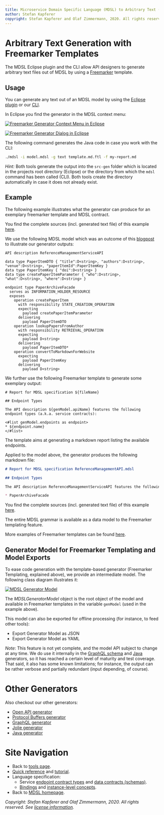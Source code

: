 ```yaml
---
title: Microservice Domain Specific Language (MDSL) to Arbitrary Text (via Freemarker Template)
author: Stefan Kapferer
copyright: Stefan Kapferer and Olaf Zimmermann, 2020. All rights reserved.
---
```


Arbitrary Text Generation with Freemarker Templates
===================================================
The MDSL Eclipse plugin and the CLI allow API designers to generate arbitrary text files out of MDSL by using a [Freemarker](https://freemarker.apache.org/) template.

## Usage
You can generate any text out of an MDSL model by using the [Eclipse plugin](./../tools#eclipse-plugin) or our [CLI](./../tools#command-line-interface-cli-tools).

In Eclipse you find the generator in the MDSL context menu:

<a href="./../media/eclipse-freemarker-generator-context-menu.png">![Freemarker Generator Context Menu in Eclipse](./../media/eclipse-freemarker-generator-context-menu.png)</a>

<a href="./../media/eclipse-freemarker-generator-dialog.png">![Freemarker Generator Dialog in Eclipse](./../media/eclipse-freemarker-generator-dialog.png)</a>

The following command generates the Java code in case you work with the CLI:

```bash
./mdsl -i model.mdsl -g text template.md.ftl -f my-report.md
```

_Hint:_ Both tools generate the output into the `src-gen` folder which is located in the projects root directory (Eclipse) or the directory from which the `mdsl` command has been called (CLI). Both tools create the directory automatically in case it does not already exist.

## Example
The following example illustrates what the generator can produce for an exemplary freemarker template and MDSL contract.

You find the complete sources (incl. generated text file) of this example [here](https://github.com/Microservice-API-Patterns/MDSL-Specification/tree/master/examples/freemarker-example).

We use the following MDSL model which was an outcome of this [blogpost](https://ozimmer.ch/practices/2020/06/10/ICWEKeynoteAndDemo.html) to illustrate our generator outputs:

```
API description ReferenceManagementServiceAPI

data type PaperItemDTO { "title":D<string>, "authors":D<string>, "venue":D<string>, "paperItemId":PaperItemKey }
data type PaperItemKey { "doi":D<string> }
data type createPaperItemParameter { "who":D<string>, "what":D<string>, "where":D<string> }

endpoint type PaperArchiveFacade
  serves as INFORMATION_HOLDER_RESOURCE
  exposes
    operation createPaperItem
      with responsibility STATE_CREATION_OPERATION
      expecting
        payload createPaperItemParameter
      delivering
        payload PaperItemDTO
    operation lookupPapersFromAuthor
      with responsibility RETRIEVAL_OPERATION
      expecting
        payload D<string>
      delivering
        payload PaperItemDTO*
    operation convertToMarkdownForWebsite
      expecting
        payload PaperItemKey
      delivering
        payload D<string>
```

We further use the following Freemarker template to generate some exemplary output:

```ftl
# Report for MDSL specification ${fileName}

## Endpoint Types 

The API description ${genModel.apiName} features the following endpoint types (a.k.a. service contracts): 

<#list genModel.endpoints as endpoint>
* ${endpoint.name} 
</#list>
```

The template aims at generating a markdown report listing the available endpoints.

Applied to the model above, the generator produces the following markdown file:

```markdown
# Report for MDSL specification ReferenceManagementAPI.mdsl

## Endpoint Types 

The API description ReferenceManagementServiceAPI features the following endpoint types (a.k.a. service contracts): 

* PaperArchiveFacade
```

You find the complete sources (incl. generated text file) of this example [here](https://github.com/Microservice-API-Patterns/MDSL-Specification/tree/master/examples/freemarker-example).

The entire MDSL grammar is available as a data model to the Freemarker templating feature.  

More examples of Freemarker templates can be found [here](https://github.com/Microservice-API-Patterns/MDSL-Specification/tree/master/examples/generator-templates).


## Generator Model for Freemarker Templating and Model Exports
To ease code generation with the template-based generator (Freemarker Templating, explained above), we provide an intermediate model. The following class diagram illustrates it:

<a href="./../media/mdsl-generator-model.png" target="_blank">![MDSL Generator Model](./../media/mdsl-generator-model.png)</a>

The _MDSLGeneratorModel_ object is the root object of the model and available in Freemarker templates in the variable `genModel` (used in the example above).

This model can also be exported for offline processing (for instance, to feed other tools): 

* Export Generator Model as JSON
* Export Generator Model as YAML

*Note*: This feature is not yet complete, and the model API subject to change at any time. We do use it internally in the [GraphQL schema](./graphql) and [Java](./java) generators, so it has reached a certain level of maturity and test coverage. That said, it also has some known limitations; for instance, the output can be rather verbose and partially redundant (input depending, of course). 

# Other Generators
Also checkout our other generators:
* [Open API generator](./open-api)
* [Protocol Buffers generator](./protocol-buffers)
* [GraphQL generator](./graphql)
* [Jolie generator](./jolie)
* [Java generator](./java)

# Site Navigation
* Back to [tools page](./../tools).
* [Quick reference](./../quickreference) and [tutorial](./../tutorial). 
* Language specification: 
    * Service [endpoint contract types](./../servicecontract) and [data contracts (schemas)](./../datacontract). 
    * [Bindings](./../bindings) and [instance-level concepts](./../optionalparts). 
* Back to [MDSL homepage](./../index).

*Copyright: Stefan Kapferer and Olaf Zimmermann, 2020. All rights reserved. See [license information](https://github.com/socadk/MDSL/blob/master/LICENSE).*
